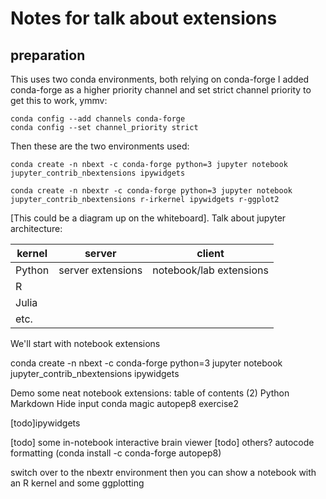 # Notes for talk about extensions

## preparation
This uses two conda environments, both relying on conda-forge
I added conda-forge as a higher priority channel and set strict channel priority to get this to work, ymmv:

```
conda config --add channels conda-forge
conda config --set channel_priority strict
```

Then these are the two environments used:
```
conda create -n nbext -c conda-forge python=3 jupyter notebook jupyter_contrib_nbextensions ipywidgets

conda create -n nbextr -c conda-forge python=3 jupyter notebook jupyter_contrib_nbextensions r-irkernel ipywidgets r-ggplot2
```

[This could be a diagram up on the whiteboard]. 
Talk about jupyter architecture:  

|kernel    |   server             |    client 
-----------|----------------------|-----------------------------
|Python    |  server extensions   | notebook/lab extensions
|R
|Julia
|etc.

We'll start with notebook extensions

conda create -n nbext -c conda-forge python=3 jupyter notebook jupyter_contrib_nbextensions ipywidgets

Demo some neat notebook extensions:
table of contents (2)
Python Markdown
Hide input
conda magic
autopep8
exercise2

[todo]ipywidgets

[todo] some in-notebook interactive brain viewer
[todo] others?
autocode formatting (conda install -c conda-forge autopep8)


switch over to the nbextr environment
then you can show a notebook with an R kernel and some ggplotting

